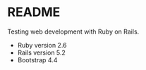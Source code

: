 # README

Testing web development with Ruby on Rails.

* Ruby version 2.6
* Rails version 5.2
* Bootstrap 4.4
